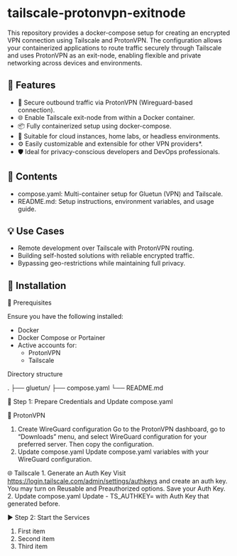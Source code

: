 # tailscale-protonvpn-exitnode
This repository provides a docker-compose setup for creating an encrypted VPN connection using Tailscale and ProtonVPN. The configuration allows your containerized applications to route traffic securely through Tailscale and uses ProtonVPN as an exit-node, enabling flexible and private networking across devices and environments.

## 🔧 Features

- 🔐 Secure outbound traffic via ProtonVPN (Wireguard-based connection).
- 🌐 Enable Tailscale exit-node from within a Docker container.
- 📦 Fully containerized setup using docker-compose.
- 🧩 Suitable for cloud instances, home labs, or headless environments.
- ⚙️ Easily customizable and extensible for other VPN providers*.
- 🛡️ Ideal for privacy-conscious developers and DevOps professionals.


## 📁 Contents

- compose.yaml: Multi-container setup for Gluetun (VPN) and Tailscale.
- README.md: Setup instructions, environment variables, and usage guide.


## 💡 Use Cases

- Remote development over Tailscale with ProtonVPN routing.
- Building self-hosted solutions with reliable encrypted traffic.
- Bypassing geo-restrictions while maintaining full privacy.

## 🚀 Installation

🧰 Prerequisites

Ensure you have the following installed:
- Docker
- Docker Compose or Portainer
- Active accounts for:
  - ProtonVPN
  - Tailscale

Directory structure

.
├── gluetun/
├── compose.yaml
└── README.md

🔑 Step 1: Prepare Credentials and Update compose.yaml

🔐 ProtonVPN
1.  Create WireGuard configuration
    Go to the ProtonVPN dashboard, go to “Downloads” menu, and select WireGuard configuration for your preferred server. Then copy the configuration.
2.  Update compose.yaml
    Update compose.yaml variables with your WireGuard configuration.

🌐 Tailscale
	1.	Generate an Auth Key
Visit https://login.tailscale.com/admin/settings/authkeys and create an auth key. You may turn on Reusable and Preauthorized options. Save your Auth Key.
	2.	Update compose.yaml
 Update - TS_AUTHKEY= with Auth Key that generated before.

▶️ Step 2: Start the Services

1.  First item
2.  Second item
3.  Third item
